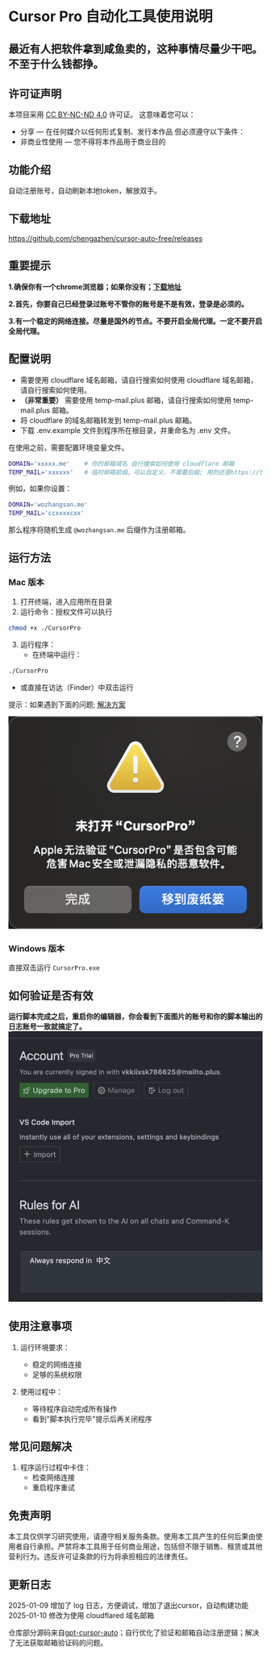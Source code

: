# Cursor Pro 自动化工具使用说明

## 最近有人把软件拿到咸鱼卖的，这种事情尽量少干吧。不至于什么钱都挣。

## 许可证声明
本项目采用 [CC BY-NC-ND 4.0](https://creativecommons.org/licenses/by-nc-nd/4.0/) 许可证。
这意味着您可以：
- 分享 — 在任何媒介以任何形式复制、发行本作品
但必须遵守以下条件：
- 非商业性使用 — 您不得将本作品用于商业目的


## 功能介绍
自动注册账号，自动刷新本地token，解放双手。

## 下载地址
https://github.com/chengazhen/cursor-auto-free/releases

## 重要提示
**1.确保你有一个chrome浏览器；如果你没有；[下载地址](https://www.google.com/intl/en_pk/chrome/)**

**2.首先，你要自己已经登录过账号不管你的账号是不是有效，登录是必须的。**

**3.有一个稳定的网络连接。尽量是国外的节点。不要开启全局代理。一定不要开启全局代理。**

## 配置说明

+ 需要使用 cloudflare 域名邮箱，请自行搜索如何使用 cloudflare 域名邮箱，请自行搜索如何使用。
+ **（非常重要）** 需要使用 temp-mail.plus 邮箱，请自行搜索如何使用 temp-mail.plus 邮箱。
+ 将 cloudflare 的域名邮箱转发到 temp-mail.plus 邮箱。
+ 下载 .env.example 文件到程序所在根目录，并重命名为 .env 文件。


在使用之前，需要配置环境变量文件。

```bash
DOMAIN='xxxxx.me'    # 你的邮箱域名 自行搜索如何使用 cloudflare 邮箱
TEMP_MAIL='xxxxxx'   # 临时邮箱前缀，可以自定义，不需要后缀; 用的还是https://tempmail.plus/zh/#! 的邮箱
```

例如，如果你设置：
```bash
DOMAIN='wozhangsan.me'
TEMP_MAIL='ccxxxxcxx'
```
那么程序将随机生成 `@wozhangsan.me` 后缀作为注册邮箱。


## 运行方法

### Mac 版本
1. 打开终端，进入应用所在目录
2. 运行命令：授权文件可以执行
```bash
chmod +x ./CursorPro
```
3. 运行程序：
   - 在终端中运行：
```bash
./CursorPro
```
   - 或直接在访达（Finder）中双击运行


提示：如果遇到下面的问题; [解决方案](https://sysin.org/blog/macos-if-crashes-when-opening/)


![image](./screen/c29ea438-ee74-4ba1-bbf6-25e622cdfad5.png)



### Windows 版本
直接双击运行 `CursorPro.exe`


## 如何验证是否有效
**运行脚本完成之后，重启你的编辑器，你会看到下面图片的账号和你的脚本输出的日志账号一致就搞定了。**
![image](./screen/截屏2025-01-04%2009.44.48.png)


## 使用注意事项

1. 运行环境要求：
   - 稳定的网络连接
   - 足够的系统权限

2. 使用过程中：
   - 等待程序自动完成所有操作
   - 看到"脚本执行完毕"提示后再关闭程序

## 常见问题解决

1. 程序运行过程中卡住：
   - 检查网络连接
   - 重启程序重试


## 免责声明
本工具仅供学习研究使用，请遵守相关服务条款。使用本工具产生的任何后果由使用者自行承担。严禁将本工具用于任何商业用途，包括但不限于销售、租赁或其他营利行为。违反许可证条款的行为将承担相应的法律责任。

## 更新日志
2025-01-09 增加了 log 日志，方便调试，增加了退出cursor，自动构建功能
2025-01-10 修改为使用 cloudflared 域名邮箱

仓库部分源码来自[gpt-cursor-auto](https://github.com/hmhm2022/gpt-cursor-auto)；自行优化了验证和邮箱自动注册逻辑；解决了无法获取邮箱验证码的问题。


